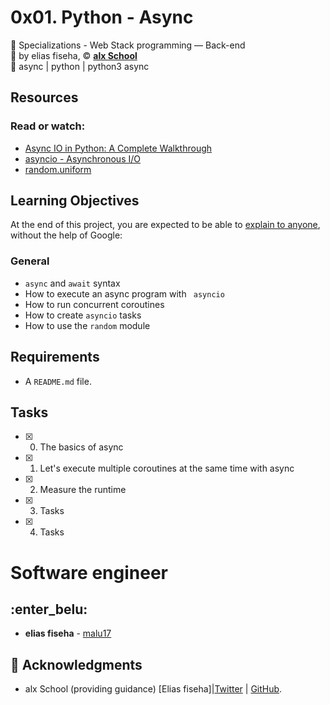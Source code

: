 # 0x01. Python - Async
:open_file_folder: Specializations - Web Stack programming ― Back-end  
:bust_in_silhouette: by elias fiseha, 
:copyright: **[alx School](https://wwww.alx.com/)**  
:bookmark: async | python | python3 async

## Resources
### Read or watch:
* [Async IO in Python: A Complete Walkthrough](https://realpython.com/async-io-python/)
* [asyncio - Asynchronous I/O](https://docs.python.org/3/library/asyncio.html)
* [random.uniform](https://docs.python.org/3/library/random.html#random.uniform)

## Learning Objectives
At the end of this project, you are expected to be able to [explain to anyone](https://fs.blog/2012/04/feynman-technique/), without the help of Google:
### General
* ```async``` and ```await``` syntax
* How to execute an async program with ``` asyncio```
* How to run concurrent coroutines
* How to create ```asyncio``` tasks
* How to use the ```random``` module

## Requirements
* A ```README.md``` file.

## Tasks
* [x] 0. The basics of async
* [x] 1. Let's execute multiple coroutines at the same time with async
* [x] 2. Measure the runtime
* [x] 3. Tasks
* [x] 4. Tasks

# Software engineer
## :enter_belu: 
* **elias fiseha** - [malu17](https://github.com/malu17)

## :mega: Acknowledgments

* alx School (providing guidance)
[Elias fiseha]|[Twitter](https://twitter.com/eliasfiseha1) | [GitHub](https://github.com/malu17).
